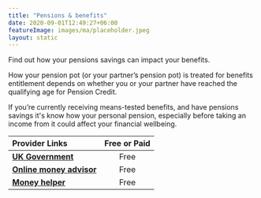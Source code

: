 ```yaml
---
title: "Pensions & benefits"
date: 2020-09-01T12:49:27+06:00
featureImage: images/ma/placeholder.jpeg
layout: static
---
```


Find out how your pensions savings can impact your benefits.

How your pension pot (or your partner’s pension pot) is treated for benefits entitlement depends on whether you or your partner have reached the qualifying age for Pension Credit.

If you’re currently receiving means-tested benefits, and have pensions savings it's know how your personal pension, especially before taking an income from it could affect your financial wellbeing.

| Provider Links      | Free or Paid  |  
| :-----------          | :--------------:      |  
| [**UK Government**](https://www.gov.uk/government/publications/pension-freedoms-and-dwp-benefits/pension-freedoms-and-dwp-benefits) | Free | 
| [**Online money advisor**](https://www.onlinemoneyadvisor.co.uk/pensions/personal-pensions/personal-pension-benefits/) | Free | 
| [**Money helper**](https://www.moneyhelper.org.uk/en/pensions-and-retirement/pension-wise/) | Free | 
  

<br/><br/>






